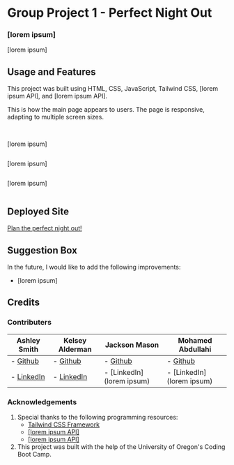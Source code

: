 # Group Project 1 - Perfect Night Out

### [lorem ipsum]

[lorem ipsum]

## Usage and Features

This project was built using HTML, CSS, JavaScript, Tailwind CSS, [lorem ipsum API], and [lorem ipsum API].

This is how the main page appears to users. The page is responsive, adapting to multiple screen sizes.

<p align="center">
<img src=""/>
<img src="">
</p>

[lorem ipsum]

<p align="center"><img src=""/></p>

[lorem ipsum]

<p align="center"><img src=""/></p>

[lorem ipsum]

<p align="center"><img src=""/></p>

## Deployed Site

<a href="">Plan the perfect night out!<a>

## Suggestion Box

In the future, I would like to add the following improvements:

- [lorem ipsum]

## Credits

### Contributers

| **Ashley Smith**                                    | **Kelsey Alderman**                                                 | **Jackson Mason**                         | **Mohamed Abdullahi**                 |
| --------------------------------------------------- | ------------------------------------------------------------------- | ----------------------------------------- | ------------------------------------- |
| - [Github](https://github.com/ashlynn4567)          | - [Github](https://github.com/kelseyalderman)                       | - [Github](https://github.com/ShibuyaCho) | - [Github](https://github.com/mo9399) |
| - [LinkedIn](www.linkedin.com/in/Ashley-Lynn-Smith) | - [LinkedIn](https://www.linkedin.com/in/kelsey-alderman-79019922b) | - [LinkedIn](lorem ipsum)                 | - [LinkedIn](lorem ipsum)             |

### Acknowledgements

1. Special thanks to the following programming resources:
   - <a href="https://tailwindcss.com/">Tailwind CSS Framework</a>
   - <a href="">[lorem ipsum API]</a>
   - <a href="">[lorem ipsum API]</a>
2. This project was built with the help of the University of Oregon's Coding Boot Camp.
